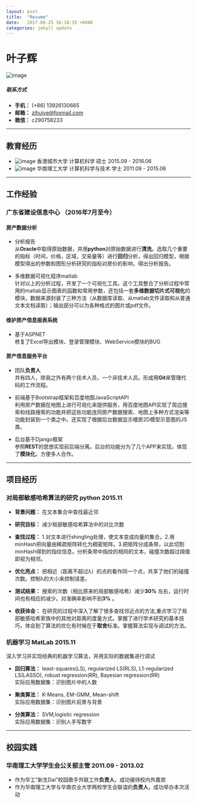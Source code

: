 ```yaml
---
layout: post
title:  "Resume"
date:   2017-06-25 16:18:35 +0800
categories: jekyll update
---
```

# 叶子辉  
![image](http://ww4.sinaimg.cn/large/6cbf047agw1f4v2ec3xv8j202s03w74i.jpg)
##### 联系方式
- **手机：** (+86) 13926130665
- **邮箱：** zihuiye@foxmail.com
- **微信：** c290758233

---

## 教育经历
- ![image](https://template.cityu.edu.hk/template/img/logos/cityu_deptpage.png) 香港城市大学 计算机科学 硕士 2015.09 - 2016.06
- ![image](http://wx3.sinaimg.cn/large/6cbf047agy1fgjcrkx9ukj201e01edgc.jpg) 华南理工大学 计算机科学与技术 学士 2011.09 - 2015.06

---

##  工作经验
### 广东省建设信息中心 （2016年7月至今）
#### 房产数据分析
- 分析报告  
  从**Oracle**中取得原始数据，并用**python**对原始数据进行**清洗**。选取几个重要的指标（时间，价格，区域，交易量等）进行**回归**分析，得出回归模型，根据模型得出的参数和图形分析研究的指标对房价的影响，得出分析报告。

- 多维数据可视化程序matlab  
  针对以上的分析过程，开发了一个可视化工具。这个工具整合了分析过程中常用的matlab显示图表的函数和常用参数，还包括一套**多维数据切片式可视化**的模块，数据来源封装了三种方法（从数据库读取、从matlab文件读取和从普通文本文档读取）；输出部分可以为各种格式的图片或pdf文件。

#### 维护房产信息报表系统
- 基于ASPNET  
  修复了Excel导出模块、登录管理模块、WebService模块的BUG
  
#### 房产信息服务平台

- 团队**负责人**  
  共有四人，除我之外有两个技术人员，一个非技术人员。形成用**Git**来管理代码的工作流程。

- 前端基于Bootstrap框架和百度地图JavaScriptAPI  
  利用房产数据在地图上进行可视化来提供服务，用百度地图API实现了周边搜索和线路搜索的功能并把这些功能连同房产数据搜索、地图上多种方式渲染等功能封装到一个类之中。还实现了根据后台数据显示楼房2D模型示意图的JS类。

- 后台基于Django框架  
  参照**REST**的思想实现前后端分离。后台的功能分为了几个APP来实现，体现了**模块化**，方便多人合作。
  
---
## 项目经历
### 对局部敏感哈希算法的研究 python 2015.11  

- **背景问题：** 在文本集合中查找最近邻  

- **研究目标：** 减少局部敏感哈希算法中的对比次数 

- **查找过程：** 1.对文本进行shingling处理，使文本变成向量的集合。2.用minHash把向量由稀疏矩阵转化为稠密矩阵。3.把矩阵分成条带，以此切割minHash得到的指纹信息。分析条带中指纹的相同的文本，碰撞次数超过阈值即视为相邻。  

- **优化亮点：**  把相近（距离不超过λ）的点的看作同一个点，共享了他们的碰撞次数。控制λ的大小来控制误差。  

- **测试结果：** 搜索的次数（相比原来的局部敏感哈希）减少**30%** 左右，运行时间也有相应的减少。对准确率影响不到**3%** 。

- **收获体会：** 在研究的过程中深入了解了很多查找邻近点的方法,重点学习了局部敏感哈希家族中的其他对距离的度量方式。掌握了进行学术研究的基本技巧，体会到了算法的优化有时候在于**取舍**标准。掌握算法实现与调试的方法。


### 机器学习 MatLab 2015.11  
深入学习并实现经典的机器学习算法，并用实际的数据集进行调试  
- **回归算法：** least-squares(LS), regularized LS(RLS), L1-regularized LS(LASSO), robust regression(RR), Bayesian regression(RR)  
实际应用数据集：识别图片中的人数

- **聚类算法：** K-Means, EM-GMM, Mean-shift  
实际应用数据集：识别图片前景与背景

- **分类算法：** SVM,logistic regression  
实际应用数据集：识别人手写数字

---
## 校园实践

### 华南理工大学学生会公关部主管 2011.09 - 2013.02  
- 作为华工“新生Dai”校园歌手外联工作**负责人**，成功接待校内外嘉宾
- 作为华南理工大学与华南农业大学两校学生会联谊的**负责人**，成功举办本次活动


